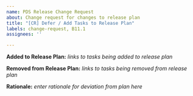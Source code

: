 ```yaml
---
name: PDS Release Change Request
about: Change request for changes to release plan
title: "[CR] Defer / Add Tasks to Release Plan"
labels: change-request, B11.1
assignees: ''

---
```


**Added to Release Plan:**
_links to tasks being added to release plan_

**Removed from Release Plan:**
_links to tasks being removed from release plan_

**Rationale:**
_enter rationale for deviation from plan here_
